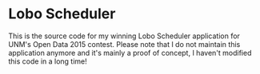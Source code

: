 # Lobo Scheduler

This is the source code for my winning Lobo Scheduler application for UNM's Open Data 2015 contest. Please note that I do not maintain this application anymore and it's mainly a proof of concept, I haven't modified this code in a long time!
